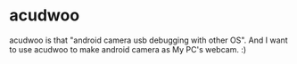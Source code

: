 # acudwoo
acudwoo is that "android camera usb debugging with other OS". And I want to use acudwoo to make android camera as My PC's webcam. :)
